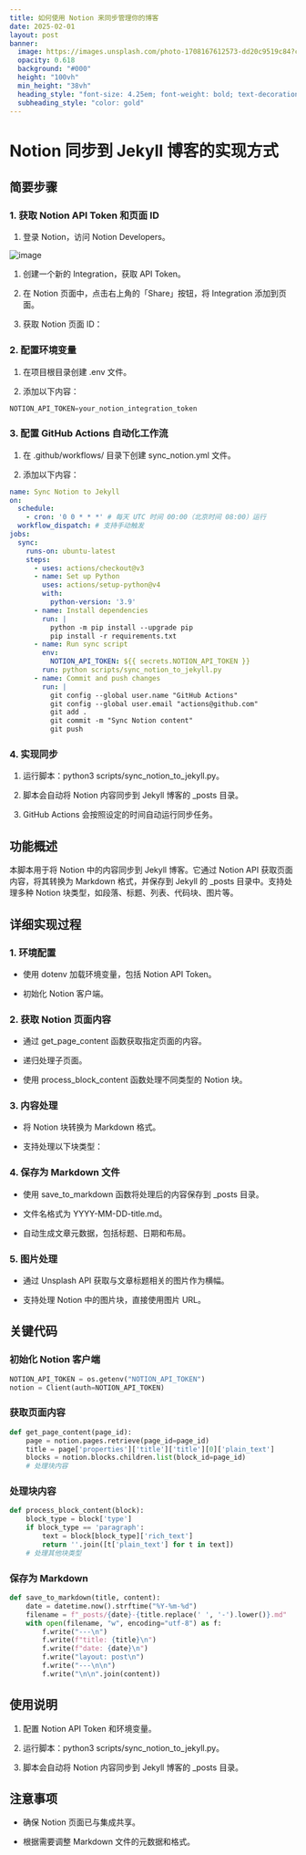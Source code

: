 ```yaml
---
title: 如何使用 Notion 来同步管理你的博客
date: 2025-02-01
layout: post
banner:
  image: https://images.unsplash.com/photo-1708167612573-dd20c9519c84?crop=entropy&cs=tinysrgb&fit=max&fm=jpg&ixid=M3w2OTIwMzJ8MHwxfHJhbmRvbXx8fHx8fHx8fDE3Mzg0MjY4MDN8&ixlib=rb-4.0.3&q=80&w=1080
  opacity: 0.618
  background: "#000"
  height: "100vh"
  min_height: "38vh"
  heading_style: "font-size: 4.25em; font-weight: bold; text-decoration: underline"
  subheading_style: "color: gold"
---
```


# Notion 同步到 Jekyll 博客的实现方式

## 简要步骤

### 1. 获取 Notion API Token 和页面 ID

1. 登录 Notion，访问 Notion Developers。

![image](https://prod-files-secure.s3.us-west-2.amazonaws.com/a7a0cc5a-89b9-4cda-8686-1fba0ca52f40/d19c1afe-dea5-4312-9333-786b0ba83054/image.png?X-Amz-Algorithm=AWS4-HMAC-SHA256&X-Amz-Content-Sha256=UNSIGNED-PAYLOAD&X-Amz-Credential=ASIAZI2LB4665F66RNBG%2F20250201%2Fus-west-2%2Fs3%2Faws4_request&X-Amz-Date=20250201T162003Z&X-Amz-Expires=3600&X-Amz-Security-Token=IQoJb3JpZ2luX2VjEM7%2F%2F%2F%2F%2F%2F%2F%2F%2F%2FwEaCXVzLXdlc3QtMiJGMEQCID%2F1qQBkpV6YverUcSb8LItlMn6Im1r0%2BL0lJ7BalRnTAiAaoiEl4YAeJOcojdytudhxgVArfksfOhptGRytkEyJZiqIBAjX%2F%2F%2F%2F%2F%2F%2F%2F%2F%2F8BEAAaDDYzNzQyMzE4MzgwNSIMaIpDazlAd54OY493KtwDLR6A46j9oOuoLcCpH58vmzfYdmowGB%2BmeI6DUR9hh8j%2BkGQMX2YDfxdqbEslaPTH0gE1337n%2Fh5U0ytx96U8x9WYAmJyTGF9Zps%2FWX1SkTqP1y26%2F5JgSD1Igr5T1ZqdEiT89Rb%2BzTNkX5CXBgYV7T458ypfdR3Fw3NiyGE4Zo9OcV%2BbKn29%2BX5XpydWgEszsygBifvF56FHAAO7w4EyxLNE3CaEwsB3aPsVUGl0XH%2B139IDty4tCXsrX8Bai7ADx2kNDED0IhohzodHTvasJOWFp%2BFv%2BQ0yue03N8vueme6wnpjudtuTNPh1XTNdipqDNtBBrXJ6CHgZK%2FYSNaMStaFbW7%2Bbl6cN7hl7QUyaojo%2BdMFRcb6VV6khvRIpIAxxJMw5aY7rd59dWy40XX3y5%2FYl29G0dzKxdBE9Uc0HUG77V3urX4Mqb2I8rWL%2FOz7Zep8Wtyj3%2FX%2FsjWVW4XER2DMEgFoGGib6Yw3fUIYXp3ao7BfEmS2nS7Oqn1dA4WpR1w4O3apBtAgwDRojy7UNYd6WNcvys8rX0YCTbz4I6WwIUmfySM4Z5%2FsIZy92jKf0LPeTYvPJCPIyqOqGgCejJdstoL8NH3OQAl1P%2Bandnjvn8uZSuvX5HRiQ%2Bcwk8r4vAY6pgGTM0Jfz7HV3I%2BqQV6yYJnBxEAfE7UOTbX3ApP6JilYHHRDexlmRYsrjan7w79dUdWjKEw3GrwlV6U7vnnsaNL14PkD5snmAGYzIYVn%2FC7kTXKWjmtc2f8fYR1QT63SOMRgLV1w6HLW390Qg3IcnWKbPbddktCmyIpApy6AV9pw0Wby%2FOPk0ZIeoDQzdBNwQOzDBaJ7bs71wI%2BZjcSQpF5UFhXYWEId&X-Amz-Signature=3430d2cd6671af68a46a379645afea0b31b809c52c369469b91665ef08785940&X-Amz-SignedHeaders=host&x-id=GetObject)

1. 创建一个新的 Integration，获取 API Token。

1. 在 Notion 页面中，点击右上角的「Share」按钮，将 Integration 添加到页面。

1. 获取 Notion 页面 ID：


### 2. 配置环境变量

1. 在项目根目录创建 .env 文件。

1. 添加以下内容：

```javascript
NOTION_API_TOKEN=your_notion_integration_token
```

### 3. 配置 GitHub Actions 自动化工作流

1. 在 .github/workflows/ 目录下创建 sync_notion.yml 文件。

1. 添加以下内容：

```yaml
name: Sync Notion to Jekyll
on:
  schedule:
    - cron: '0 0 * * *' # 每天 UTC 时间 00:00（北京时间 08:00）运行
  workflow_dispatch: # 支持手动触发
jobs:
  sync:
    runs-on: ubuntu-latest
    steps:
      - uses: actions/checkout@v3
      - name: Set up Python
        uses: actions/setup-python@v4
        with:
          python-version: '3.9'
      - name: Install dependencies
        run: |
          python -m pip install --upgrade pip
          pip install -r requirements.txt
      - name: Run sync script
        env:
          NOTION_API_TOKEN: ${{ secrets.NOTION_API_TOKEN }}
        run: python scripts/sync_notion_to_jekyll.py
      - name: Commit and push changes
        run: |
          git config --global user.name "GitHub Actions"
          git config --global user.email "actions@github.com"
          git add .
          git commit -m "Sync Notion content"
          git push
```

### 4. 实现同步

1. 运行脚本：python3 scripts/sync_notion_to_jekyll.py。

1. 脚本会自动将 Notion 内容同步到 Jekyll 博客的 _posts 目录。

1. GitHub Actions 会按照设定的时间自动运行同步任务。

## 功能概述

本脚本用于将 Notion 中的内容同步到 Jekyll 博客。它通过 Notion API 获取页面内容，将其转换为 Markdown 格式，并保存到 Jekyll 的 _posts 目录中。支持处理多种 Notion 块类型，如段落、标题、列表、代码块、图片等。

## 详细实现过程

### 1. 环境配置

- 使用 dotenv 加载环境变量，包括 Notion API Token。

- 初始化 Notion 客户端。

### 2. 获取 Notion 页面内容

- 通过 get_page_content 函数获取指定页面的内容。

- 递归处理子页面。

- 使用 process_block_content 函数处理不同类型的 Notion 块。

### 3. 内容处理

- 将 Notion 块转换为 Markdown 格式。

- 支持处理以下块类型：


### 4. 保存为 Markdown 文件

- 使用 save_to_markdown 函数将处理后的内容保存到 _posts 目录。

- 文件名格式为 YYYY-MM-DD-title.md。

- 自动生成文章元数据，包括标题、日期和布局。

### 5. 图片处理

- 通过 Unsplash API 获取与文章标题相关的图片作为横幅。

- 支持处理 Notion 中的图片块，直接使用图片 URL。

## 关键代码

### 初始化 Notion 客户端

```python
NOTION_API_TOKEN = os.getenv("NOTION_API_TOKEN")
notion = Client(auth=NOTION_API_TOKEN)
```

### 获取页面内容

```python
def get_page_content(page_id):
    page = notion.pages.retrieve(page_id=page_id)
    title = page['properties']['title']['title'][0]['plain_text']
    blocks = notion.blocks.children.list(block_id=page_id)
    # 处理块内容
```

### 处理块内容

```python
def process_block_content(block):
    block_type = block['type']
    if block_type == 'paragraph':
        text = block[block_type]['rich_text']
        return ''.join([t['plain_text'] for t in text])
    # 处理其他块类型
```

### 保存为 Markdown

```python
def save_to_markdown(title, content):
    date = datetime.now().strftime("%Y-%m-%d")
    filename = f"_posts/{date}-{title.replace(' ', '-').lower()}.md"
    with open(filename, "w", encoding="utf-8") as f:
        f.write("---\n")
        f.write(f"title: {title}\n")
        f.write(f"date: {date}\n")
        f.write("layout: post\n")
        f.write("---\n\n")
        f.write("\n\n".join(content))
```

## 使用说明

1. 配置 Notion API Token 和环境变量。

1. 运行脚本：python3 scripts/sync_notion_to_jekyll.py。

1. 脚本会自动将 Notion 内容同步到 Jekyll 博客的 _posts 目录。

## 注意事项

- 确保 Notion 页面已与集成共享。

- 根据需要调整 Markdown 文件的元数据和格式。